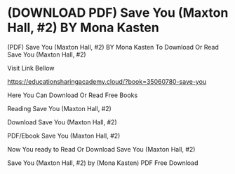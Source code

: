 # (DOWNLOAD PDF) Save You (Maxton Hall, #2) BY Mona Kasten
(PDF) Save You (Maxton Hall, #2) BY Mona Kasten
To Download Or Read Save You (Maxton Hall, #2)

Visit Link Bellow

https://educationsharingacademy.cloud/?book=35060780-save-you

Here You Can Download Or Read Free Books

Reading Save You (Maxton Hall, #2)

Download Save You (Maxton Hall, #2)

PDF/Ebook Save You (Maxton Hall, #2)

Now You ready to Read Or Download Save You (Maxton Hall, #2)

Save You (Maxton Hall, #2) by (Mona Kasten) PDF Free Download
